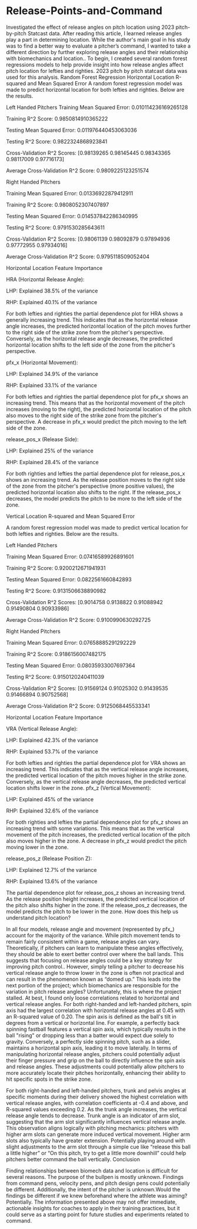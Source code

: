# Release-Points-and-Command
Investigated the effect of release angles on pitch location using 2023 pitch-by-pitch Statcast data.
After reading this article, I learned release angles play a  part in determining location. While the author's main goal in his study was to find a better way to evaluate a pitcher’s command, I wanted to take a different direction by further exploring release angles and their relationship with biomechanics and location.. To begin, I created several random forest regressions models to help provide insight into  how release angles affect pitch location for lefties and righties. 2023 pitch by pitch statcast data was used for this analysis. 
Random Forest Regression
Horizontal Location  R-squared and Mean Squared Error
A random forest regression model was made to predict horizontal location for both lefties and righties. Below are the results. 

Left Handed Pitchers
Training Mean Squared Error: 0.010114236169265128

Training R^2 Score: 0.9850814910365222

Testing Mean Squared Error: 0.011976440453063036

Testing R^2 Score: 0.9822324868923841

Cross-Validation R^2 Scores: [0.98139265 0.98145445 0.98343365 0.98117009 0.97716173]

Average Cross-Validation R^2 Score: 0.9809225123251574

Right Handed Pitchers

Training Mean Squared Error: 0.01336922879412911

Training R^2 Score: 0.9808052307407897

Testing Mean Squared Error: 0.014537842286340995

Testing R^2 Score: 0.9791530285643611

Cross-Validation R^2 Scores: [0.98061139 0.98092879 0.97894936 0.97772955 0.97934016]

Average Cross-Validation R^2 Score: 0.9795118509052404


Horizontal Location Feature Importance

HRA (Horizontal Release Angle):  

LHP: Explained 38.5% of the variance

RHP: Explained 40.1% of the variance

For both lefties and righties the partial dependence plot for HRA shows a generally increasing trend. This indicates that as the horizontal release angle increases, the predicted horizontal location of the pitch moves further to the right side of the strike zone from the pitcher's perspective. Conversely, as the horizontal release angle decreases, the predicted horizontal location shifts to the left side of the zone from the pitcher's perspective.

pfx_x (Horizontal Movement): 

LHP: Explained 34.9% of the variance

RHP: Explained 33.1% of the variance

For both lefties and righties the partial dependence plot for pfx_x shows an increasing trend. This means that as the horizontal movement of the pitch increases (moving to the right), the predicted horizontal location of the pitch also moves to the right side of the strike zone from the pitcher's perspective. A decrease in pfx_x would predict the pitch moving to the left side of the zone.

release_pos_x (Release Side): 

LHP: Explained 25%  of the variance

RHP: Explained 28.4% of the variance

For both righties and lefties the partial dependence plot for release_pos_x shows an increasing trend. As the release position moves to the right side of the zone from the pitcher's perspective (more positive values), the predicted horizontal location also shifts to the right. If the release_pos_x decreases, the model predicts the pitch to be more to the left side of the zone.

Vertical Location  R-squared and Mean Squared Error

A random forest regression model was made to predict vertical location for both lefties and righties. Below are the results. 

Left Handed Pitchers

Training Mean Squared Error: 0.07416589926891601

Training R^2 Score: 0.9200212671941931

Testing Mean Squared Error: 0.0822561660842893

Testing R^2 Score: 0.9131506638890982

Cross-Validation R^2 Scores: [0.9014758  0.9138822  0.91088942 0.91490804 0.90933986]

Average Cross-Validation R^2 Score: 0.9100990630292725

Right Handed Pitchers

Training Mean Squared Error: 0.07658885291292229

Training R^2 Score: 0.9186156007482175

Testing Mean Squared Error: 0.08035933007697364

Testing R^2 Score: 0.9150120240411039

Cross-Validation R^2 Scores: [0.91569124 0.91025302 0.91439535 0.91466894 0.90752568]

Average Cross-Validation R^2 Score: 0.9125068445533341

Horizontal Location Feature Importance

VRA (Vertical Release Angle): 

LHP: Explained 42.3% of the variance

RHP: Explained 53.7% of the variance

For both lefties and righties the partial dependence plot for VRA shows an increasing trend. This indicates that as the vertical release angle increases, the predicted vertical location of the pitch moves higher in the strike  zone. Conversely, as the vertical release angle decreases, the predicted vertical location shifts lower in the zone.
pfx_z (Vertical Movement): 

LHP: Explained 45% of the variance

RHP: Explained 32.6% of the variance

For both righties and lefties the partial dependence plot for pfx_z shows an increasing trend with some variations. This means that as the vertical movement of the pitch increases, the predicted vertical location of the pitch also moves higher in the zone. A decrease in pfx_z would predict the pitch moving lower in the zone.


release_pos_z (Release Position Z): 

LHP: Explained 12.7% of the variance

RHP: Explained 13.6% of the variance

The partial dependence plot for release_pos_z shows an increasing trend. As the release position height increases, the predicted vertical location of the pitch also shifts higher in the zone. If the release_pos_z decreases, the model predicts the pitch to be lower in the zone.
How does this help us understand pitch location?

In all four models, release angle and movement (represented by pfx_) account for the majority of the variance. While pitch movement tends to remain fairly consistent within a game, release angles can vary. Theoretically, if pitchers can learn to manipulate these angles effectively, they should be able to exert better control over where the ball lands. This suggests that focusing on release angles could be a key strategy for improving pitch control.. However, simply telling a pitcher to decrease his vertical release angle to throw lower in the zone is often not practical and can result in the phenomenon known as “domed up.” This leads into the next portion of the project; which biomechanics are responsible for the variation in pitch release angles?  Unfortunately, this is where the project stalled. At best, I found only loose correlations related to horizontal and vertical release angles. 
For both right-handed and left-handed pitchers, spin axis had the largest correlation with horizontal release angles at 0.45 with an R-squared value of 0.20. The spin axis is defined as the ball's tilt in degrees from a vertical or horizontal line. For example, a perfectly back spinning fastball features a vertical spin axis, which typically results in the ball "rising" or dropping less than a batter would expect due solely to gravity. Conversely, a perfectly side spinning pitch, such as a slider, maintains a horizontal spin axis, leading it to move laterally. In terms of manipulating horizontal release angles, pitchers could potentially adjust their finger pressure and grip on the ball to directly influence the spin axis and release angles. These adjustments could potentially allow pitchers to more accurately locate their pitches horizontally, enhancing their ability to hit specific spots in the strike zone. 

For both right-handed and left-handed pitchers, trunk and pelvis angles at specific moments during their delivery showed the highest correlation with vertical release angles, with correlation coefficients at -0.4 and above, and R-squared values exceeding 0.2. As the trunk angle increases, the vertical release angle tends to decrease. Trunk angle is an indicator of arm slot, suggesting that the arm slot significantly influences vertical release angle. This observation aligns logically with pitching mechanics: pitchers with higher arm slots can generate more induced vertical movement. Higher arm slots also typically have greater extension. Potentially playing around with slight adjustments to the arm slot through a simple cue like “release this ball a little higher” or “On this pitch, try to get a little more downhill” could help pitchers better command the ball vertically. 
Conclusion

Finding relationships between biomech data and location is difficult for several reasons. The purpose of the bullpen is mostly unknown. Findings from command pens, velocity pens, and pitch design pens could potentially be different. Additionally, the intent of the pitcher is unknown.Would the findings be different if we knew beforehand where the athlete was aiming? Potentially. The information presented above may not offer immediate, actionable insights for coaches to apply in their training practices, but it could serve as a starting point for future studies and experiments related to command.









